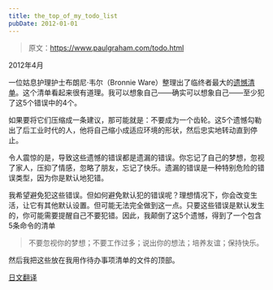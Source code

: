 ```yaml
---
title: the_top_of_my_todo_list
pubDate: 2012-01-01
---
```


> 原文：https://www.paulgraham.com/todo.html 

            
2012年4月

一位姑息护理护士布朗尼·韦尔（Bronnie Ware）整理出了临终者最大的[遗憾清单](http://bronnieware.com/regrets-of-the-dying/)。这个清单看起来很有道理。我可以想象自己——确实可以想象自己——至少犯了这5个错误中的4个。

如果要将它们压缩成一条建议，那可能就是：不要成为一个齿轮。这5个遗憾勾勒出了后工业时代的人，他将自己缩小成适应环境的形状，然后忠实地转动直到停止。

令人震惊的是，导致这些遗憾的错误都是遗漏的错误。你忘记了自己的梦想，忽视了家人，压抑了情感，忽略了朋友，忘记了快乐。遗漏的错误是一种特别危险的错误类型，因为你是默认地犯错。

我希望避免犯这些错误。但如何避免默认犯的错误呢？理想情况下，你会改变生活，让它有其他默认设置。但可能无法完全做到这一点。只要这些错误是默认发生的，你可能需要提醒自己不要犯错。因此，我颠倒了这5个遗憾，得到了一个包含5条命令的清单

> 不要忽视你的梦想；不要工作过多；说出你的想法；培养友谊；保持快乐。

然后我把这些放在我用作待办事项清单的文件的顶部。

[日文翻译](https://note.com/tokyojack/n/n2e6a78d2e1e3)
